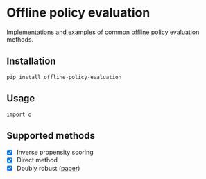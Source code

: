 # Offline policy evaluation

Implementations and examples of common offline policy evaluation methods.

## Installation
```
pip install offline-policy-evaluation
```

## Usage
```
import o
```

## Supported methods

- [x] Inverse propensity scoring
- [x] Direct method
- [x] Doubly robust ([paper](https://arxiv.org/abs/1503.02834))
